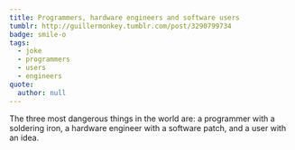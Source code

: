 ```yaml
---
title: Programmers, hardware engineers and software users
tumblr: http://guillermonkey.tumblr.com/post/3290799734
badge: smile-o
tags:
  - joke
  - programmers
  - users
  - engineers
quote:
  author: null
---
```


The three most dangerous things in the world are: a programmer with a soldering iron, a hardware engineer with a software patch, and a user with an idea.

